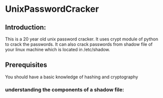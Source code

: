 # UnixPasswordCracker

## Introduction:

This is a 20 year old unix password cracker. It uses crypt module of python to crack the passwords.
It can also crack passwords from shadow file of your linux machine which is located in /etc/shadow.

## Prerequisites

You should have a basic knowledge of hashing and cryptography
### understanding the components of a shadow file:
